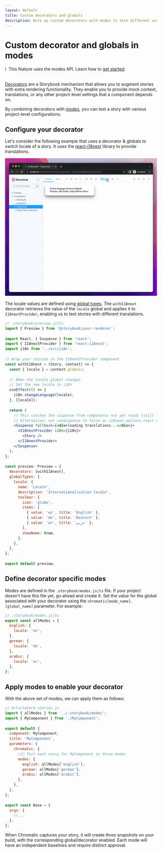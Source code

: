 ```yaml
---
layout: default
title: Custom decorators and globals
description: Wire up custom decorators with modes to test different variants of a component
---
```


# Custom decorator and globals in modes

<div class="aside" style="margin-bottom: 2rem;">
ℹ️&nbsp;&nbsp;This feature uses the modes API. Learn how to <a href="/docs/modes">get started</a>.
</div>

[Decorators](https://storybook.js.org/docs/react/writing-stories/decorators#page-top) are a Storybook mechanism that allows you to augment stories with extra rendering functionality. They enable you to provide mock context, translations, or any other project-level settings that a component depends on.

By combining decorators with [modes](/docs/modes), you can test a story with various project-level configurations.

## Configure your decorator

Let's consider the following example that uses a decorator & globals to switch locale of a story. It uses the [react-i18next](https://react.i18next.com/) library to provide translations.

![Switching the locale between English, German and Arabic using the Storybook toolbar](img/finished-switcher.gif)

The locale values are defined using [global types](https://storybook.js.org/docs/react/essentials/toolbars-and-globals#global-types-and-the-toolbar-annotation). The `withI18next` decorator retrieves the value of the `locale` global and applies it to `I18nextProvider`, enabling us to test stories with different translations.

```jsx
// .storybook/preview.js|ts
import { Preview } from '@storybook/your-renderer';

import React, { Suspense } from 'react';
import { I18nextProvider } from 'react-i18next';
import i18n from '../src/i18n';

// Wrap your stories in the I18nextProvider component
const withI18next = (Story, context) => {
  const { locale } = context.globals;

  // When the locale global changes
  // Set the new locale in i18n
  useEffect(() => {
    i18n.changeLanguage(locale);
  }, [locale]);

  return (
    // This catches the suspense from components not yet ready (still loading translations)
    // Alternative: set useSuspense to false on i18next.options.react when initializing i18next
    <Suspense fallback={<div>loading translations...</div>}>
      <I18nextProvider i18n={i18n}>
        <Story />
      </I18nextProvider>
    </Suspense>
  );
};

const preview: Preview = {
  decorators: [withI18next],
  globalTypes: {
    locale: {
      name: 'Locale',
      description: 'Internationalization locale',
      toolbar: {
        icon: 'globe',
        items: [
          { value: 'en', title: 'English' },
          { value: 'de', title: 'Deutsch' },
          { value: 'ar', title: 'عربي' },
        ],
        showName: true,
      },
    },
  },
};

export default preview;
```

## Define decorator specific modes

Modes are defined in the `.storybook/modes.js|ts` file. If your project doesn't have this file yet, go ahead and create it. Set the value for the global associated with your decorator using the `chromatic[mode_name].[global_name]` parameter. For example:

```jsx
// .storybook/modes.js|ts
export const allModes = {
  english: {
    locale: 'en',
  },
  german: {
    locale: 'de',
  },
  arabic: {
    locale: 'ar',
  },
};
```

## Apply modes to enable your decorator

With the above set of modes, we can apply them as follows:

```jsx
// ArticleCard.stories.js
import { allModes } from '../.storybook/modes';
import { MyComponent } from './MyComponent';

export default {
  component: MyComponent,
  title: 'MyComponent',
  parameters: {
    chromatic: {
      //🔶 Test each story for MyComponent in three modes
      modes: {
        english: allModes['english'],
        german: allModes['german'],
        arabic: allModes['arabic'],
      },
    },
  },
};

export const Base = {
  args: {
    //...
  },
};
```

When Chromatic captures your story, it will create *three* snapshots on your build, with the corresponding global/decorator enabled. Each mode will have an independent baselines and require distinct approval.
